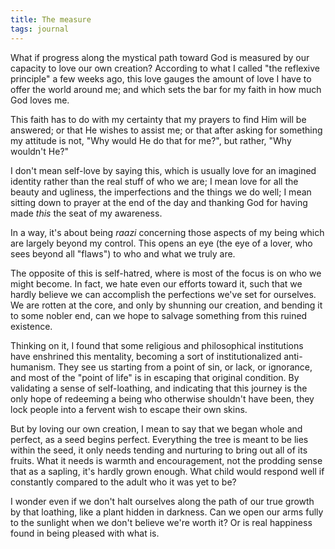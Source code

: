 ```yaml
---
title: The measure
tags: journal
---
```


What if progress along the mystical path toward God is measured by our
capacity to love our own creation?  According to what I called "the
reflexive principle" a few weeks ago, this love gauges the amount of
love I have to offer the world around me; and which sets the bar for my
faith in how much God loves me.

This faith has to do with my certainty that my prayers to find Him will
be answered; or that He wishes to assist me; or that after asking for
something my attitude is not, "Why would He do that for me?", but
rather, "Why wouldn't He?"

I don't mean self-love by saying this, which is usually love for an
imagined identity rather than the real stuff of who we are; I mean love
for all the beauty and ugliness, the imperfections and the things we do
well; I mean sitting down to prayer at the end of the day and thanking
God for having made *this* the seat of my awareness.

In a way, it's about being *raazi* concerning those aspects of my being
which are largely beyond my control.  This opens an eye (the eye of a
lover, who sees beyond all "flaws") to who and what we truly are.

The opposite of this is self-hatred, where is most of the focus is on
who we might become.  In fact, we hate even our efforts toward it, such
that we hardly believe we can accomplish the perfections we've set for
ourselves.  We are rotten at the core, and only by shunning our
creation, and bending it to some nobler end, can we hope to salvage
something from this ruined existence.

Thinking on it, I found that some religious and philosophical
institutions have enshrined this mentality, becoming a sort of
institutionalized anti-humanism.  They see us starting from a point of
sin, or lack, or ignorance, and most of the "point of life" is in
escaping that original condition.  By validating a sense of
self-loathing, and indicating that this journey is the only hope of
redeeming a being who otherwise shouldn't have been, they lock people
into a fervent wish to escape their own skins.

But by loving our own creation, I mean to say that we began whole and
perfect, as a seed begins perfect.  Everything the tree is meant to be
lies within the seed, it only needs tending and nurturing to bring out
all of its fruits.  What it needs is warmth and encouragement, not the
prodding sense that as a sapling, it's hardly grown enough.  What child
would respond well if constantly compared to the adult who it was yet to
be?

I wonder even if we don't halt ourselves along the path of our true
growth by that loathing, like a plant hidden in darkness.  Can we open
our arms fully to the sunlight when we don't believe we're worth it?  Or
is real happiness found in being pleased with what is.


